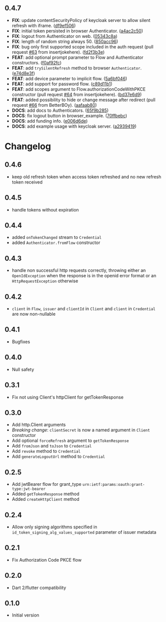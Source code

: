 
## 0.4.7

 - **FIX**: update contentSecurityPolicy of keycloak server to allow silent refresh with iframe. ([df9ef506](https://github.com/appsup-dart/openid_client/commit/df9ef506d0dd3e690f86d5fcc2efd073f0a51109))
 - **FIX**: initial token persisted in browser Authenticator. ([a4ac2c50](https://github.com/appsup-dart/openid_client/commit/a4ac2c5095859e2e78308366cbc270d628420c4d))
 - **FIX**: logout from Authenticator on web. ([05343c8a](https://github.com/appsup-dart/openid_client/commit/05343c8a048354792c38c0e81cc919edb8f449c9))
 - **FIX**: length of random string always 50. ([850acc96](https://github.com/appsup-dart/openid_client/commit/850acc961347436c4f5a2fc6828b5a926b51423d))
 - **FIX**: bug only first supported scope included in the auth request (pull request [#63](https://github.com/appsup-dart/openid_client/issues/63) from insertjokehere). ([fd2f3b3e](https://github.com/appsup-dart/openid_client/commit/fd2f3b3ee18b823897f2bb1fe4c4cc1b37791fb0))
 - **FEAT**: add optional prompt parameter to Flow and Authenticator constructors. ([f0af92fc](https://github.com/appsup-dart/openid_client/commit/f0af92fcd2da842401a4bc44f4fa2d8bdce1dfd4))
 - **FEAT**: add `trySilentRefresh` method to browser `Authenticator`. ([e74d8e3f](https://github.com/appsup-dart/openid_client/commit/e74d8e3fe6e8717c944ebdb5b889c408ef950da4))
 - **FEAT**: add device parameter to implicit flow. ([5a6bf046](https://github.com/appsup-dart/openid_client/commit/5a6bf046e34946ff1745376b0c67974fa4019dd7))
 - **FEAT**: add support for password flow. ([c89d11b1](https://github.com/appsup-dart/openid_client/commit/c89d11b172c842bf13f5ce47632de20012eddd1d))
 - **FEAT**: add scopes argument to Flow.authorizationCodeWithPKCE constructor (pull request [#64](https://github.com/appsup-dart/openid_client/issues/64) from insertjokehere). ([bd37e6d9](https://github.com/appsup-dart/openid_client/commit/bd37e6d95feca2f28da5b22c8a7f80150a2bc9a5))
 - **FEAT**: added possibility to hide or change message after redirect (pull request [#66](https://github.com/appsup-dart/openid_client/issues/66) from BetterBOy). ([aafaab80](https://github.com/appsup-dart/openid_client/commit/aafaab80ea80d1bfa725c28bd4eff3bec2776460))
 - **DOCS**: add docs to Authenticators. ([65f9b285](https://github.com/appsup-dart/openid_client/commit/65f9b285b2137f522634f7ca37872f2420ebb675))
 - **DOCS**: fix logout button in browser_example. ([70ffbebc](https://github.com/appsup-dart/openid_client/commit/70ffbebcd41647b21caa479e67aa511dda46237e))
 - **DOCS**: add funding info. ([e006d6de](https://github.com/appsup-dart/openid_client/commit/e006d6de4473360c78722f7ad6226ad6a5fc3c29))
 - **DOCS**: add example usage with keycloak server. ([a2939419](https://github.com/appsup-dart/openid_client/commit/a29394192789931ec44d6e6b64f16765325505e4))

# Changelog

## 0.4.6

- keep old refresh token when access token refreshed and no new refresh token received
## 0.4.5

- handle tokens without expiration

## 0.4.4

- added `onTokenChanged` stream to `Credential`
- added `Authenticator.fromFlow` constructor

## 0.4.3

- handle non successful http requests correctly, throwing either an `OpenIdException` when the response is in the openid error format or an `HttpRequestException` otherwise

## 0.4.2

- `client` in `Flow`, `issuer` and `clientId` in `Client` and `client` in `Credential` are now non-nullable

## 0.4.1

- Bugfixes

## 0.4.0

- Null safety

## 0.3.1

- Fix not using Client's httpClient for getTokenResponse

## 0.3.0

- Add http.Client arguments
- *Breaking change*: `clientSecret` is now a named argument in `Client` constructor
- Add optional `forceRefresh` argument to `getTokenResponse`
- Add `fromJson` and `toJson` to `Credential`
- Add `revoke` method to `Credential`
- Add `generateLogoutUrl` method to `Credential`

## 0.2.5

- Add jwtBearer flow for grant_type `urn:ietf:params:oauth:grant-type:jwt-bearer`
- Added `getTokenResponse` method
- Added `createHttpClient` method

## 0.2.4

- Allow only signing algorithms specified in `id_token_signing_alg_values_supported`
parameter of issuer metadata

## 0.2.1

- Fix Authorization Code PKCE flow

## 0.2.0

- Dart 2/flutter compatibility


## 0.1.0

- Initial version
